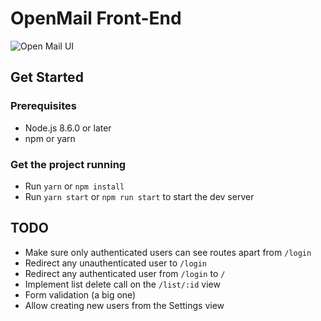 # OpenMail Front-End

![Open Mail UI](https://i.imgur.com/esTM5Lj.png 'OpenMail UI')

## Get Started

### Prerequisites

* Node.js 8.6.0 or later
* npm or yarn

### Get the project running

* Run `yarn` or `npm install`
* Run `yarn start` or `npm run start` to start the dev server

## TODO

* Make sure only authenticated users can see routes apart from `/login`
* Redirect any unauthenticated user to `/login`
* Redirect any authenticated user from `/login` to `/`
* Implement list delete call on the `/list/:id` view
* Form validation (a big one)
* Allow creating new users from the Settings view
